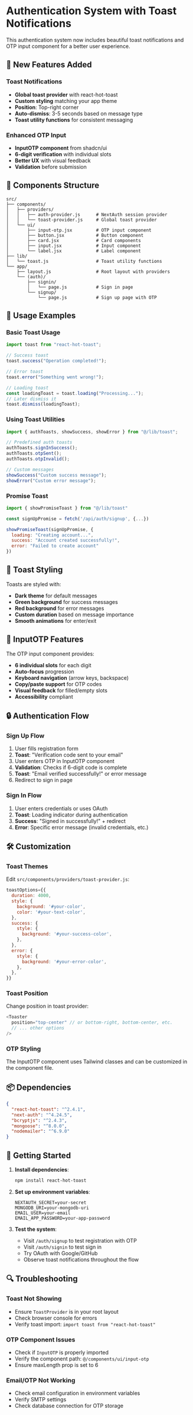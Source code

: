 # Authentication System with Toast Notifications

This authentication system now includes beautiful toast notifications and OTP input component for a better user experience.

## 🎉 New Features Added

### Toast Notifications

- **Global toast provider** with react-hot-toast
- **Custom styling** matching your app theme
- **Position**: Top-right corner
- **Auto-dismiss**: 3-5 seconds based on message type
- **Toast utility functions** for consistent messaging

### Enhanced OTP Input

- **InputOTP component** from shadcn/ui
- **6-digit verification** with individual slots
- **Better UX** with visual feedback
- **Validation** before submission

## 🔧 Components Structure

```
src/
├── components/
│   ├── providers/
│   │   ├── auth-provider.js      # NextAuth session provider
│   │   └── toast-provider.js     # Global toast provider
│   └── ui/
│       ├── input-otp.jsx         # OTP input component
│       ├── button.jsx            # Button component
│       ├── card.jsx              # Card components
│       ├── input.jsx             # Input component
│       └── label.jsx             # Label component
├── lib/
│   └── toast.js                  # Toast utility functions
└── app/
    ├── layout.js                 # Root layout with providers
    └── (auth)/
        ├── signin/
        │   └── page.js           # Sign in page
        └── signup/
            └── page.js           # Sign up page with OTP
```

## 🚀 Usage Examples

### Basic Toast Usage

```javascript
import toast from "react-hot-toast";

// Success toast
toast.success("Operation completed!");

// Error toast
toast.error("Something went wrong!");

// Loading toast
const loadingToast = toast.loading("Processing...");
// Later dismiss it
toast.dismiss(loadingToast);
```

### Using Toast Utilities

```javascript
import { authToasts, showSuccess, showError } from "@/lib/toast";

// Predefined auth toasts
authToasts.signInSuccess();
authToasts.otpSent();
authToasts.otpInvalid();

// Custom messages
showSuccess("Custom success message");
showError("Custom error message");
```

### Promise Toast

```javascript
import { showPromiseToast } from "@/lib/toast"

const signUpPromise = fetch('/api/auth/signup', {...})

showPromiseToast(signUpPromise, {
  loading: "Creating account...",
  success: "Account created successfully!",
  error: "Failed to create account"
})
```

## 🎨 Toast Styling

Toasts are styled with:

- **Dark theme** for default messages
- **Green background** for success messages
- **Red background** for error messages
- **Custom duration** based on message importance
- **Smooth animations** for enter/exit

## 📱 InputOTP Features

The OTP input component provides:

- **6 individual slots** for each digit
- **Auto-focus** progression
- **Keyboard navigation** (arrow keys, backspace)
- **Copy/paste support** for OTP codes
- **Visual feedback** for filled/empty slots
- **Accessibility** compliant

## 🔒 Authentication Flow

### Sign Up Flow

1. User fills registration form
2. **Toast**: "Verification code sent to your email"
3. User enters OTP in InputOTP component
4. **Validation**: Checks if 6-digit code is complete
5. **Toast**: "Email verified successfully!" or error message
6. Redirect to sign in page

### Sign In Flow

1. User enters credentials or uses OAuth
2. **Toast**: Loading indicator during authentication
3. **Success**: "Signed in successfully!" + redirect
4. **Error**: Specific error message (invalid credentials, etc.)

## 🛠️ Customization

### Toast Themes

Edit `src/components/providers/toast-provider.js`:

```javascript
toastOptions={{
  duration: 4000,
  style: {
    background: '#your-color',
    color: '#your-text-color',
  },
  success: {
    style: {
      background: '#your-success-color',
    },
  },
  error: {
    style: {
      background: '#your-error-color',
    },
  },
}}
```

### Toast Position

Change position in toast provider:

```javascript
<Toaster
  position="top-center" // or bottom-right, bottom-center, etc.
  // ... other options
/>
```

### OTP Styling

The InputOTP component uses Tailwind classes and can be customized in the component file.

## 📦 Dependencies

```json
{
  "react-hot-toast": "^2.4.1",
  "next-auth": "^4.24.5",
  "bcryptjs": "^2.4.3",
  "mongoose": "^8.0.0",
  "nodemailer": "^6.9.0"
}
```

## 🚀 Getting Started

1. **Install dependencies**:

   ```bash
   npm install react-hot-toast
   ```

2. **Set up environment variables**:

   ```env
   NEXTAUTH_SECRET=your-secret
   MONGODB_URI=your-mongodb-uri
   EMAIL_USER=your-email
   EMAIL_APP_PASSWORD=your-app-password
   ```

3. **Test the system**:
   - Visit `/auth/signup` to test registration with OTP
   - Visit `/auth/signin` to test sign in
   - Try OAuth with Google/GitHub
   - Observe toast notifications throughout the flow

## 🔍 Troubleshooting

### Toast Not Showing

- Ensure `ToastProvider` is in your root layout
- Check browser console for errors
- Verify toast import: `import toast from "react-hot-toast"`

### OTP Component Issues

- Check if `InputOTP` is properly imported
- Verify the component path: `@/components/ui/input-otp`
- Ensure maxLength prop is set to 6

### Email/OTP Not Working

- Check email configuration in environment variables
- Verify SMTP settings
- Check database connection for OTP storage

